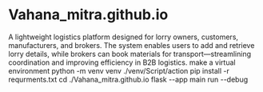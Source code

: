 # Vahana_mitra.github.io
A lightweight logistics platform designed for lorry owners, customers, manufacturers, and brokers. The system enables users to add and retrieve lorry details, while brokers can book materials for transport—streamlining coordination and improving efficiency in B2B logistics.
make a virtual environment
python -m venv venv 
./venv/Script/action
pip install -r requrments.txt
cd ./Vahana_mitra.github.io
flask --app main run --debug
